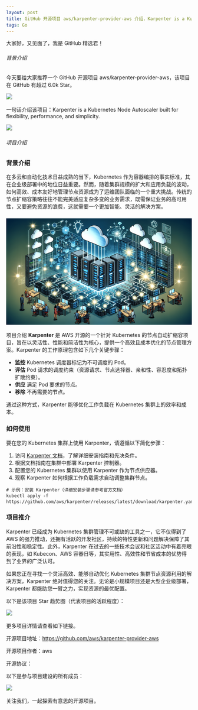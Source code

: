 ```yaml
---
layout: post
title: GitHub 开源项目 aws/karpenter-provider-aws 介绍，Karpenter is a Kubernetes Node Autoscaler built for flexibility, performance, and simplicity.
tags: Go
---
```


大家好，又见面了，我是 GitHub 精选君！

###### 背景介绍

今天要给大家推荐一个 GitHub 开源项目 aws/karpenter-provider-aws，该项目在 GitHub 有超过 6.0k Star。

![](https://stats.deeptrain.net/repo/aws/karpenter-provider-aws/?theme=light)

一句话介绍该项目：Karpenter is a Kubernetes Node Autoscaler built for flexibility, performance, and simplicity.




![](https://raw.githubusercontent.com/aws/karpenter-provider-aws/master/website/static/banner.png)


###### 项目介绍

### 背景介绍
在多云和自动化技术日益成熟的当下，Kubernetes 作为容器编排的事实标准，其在企业级部署中的地位日益重要。然而，随着集群规模的扩大和应用负载的波动，如何高效、成本友好地管理节点资源成为了运维团队面临的一个重大挑战。传统的节点扩缩容策略往往不能完美适应复杂多变的业务需求，既需保证业务的高可用性，又要避免资源的浪费，这就需要一个更加智能、灵活的解决方案。

### 

![](https://raw.githubusercontent.com/ZhuPeng/pic/master/mac/compress_tmp-a04bc6fad94372db10161ac8279b8e28.png)

项目介绍
**Karpenter** 是 AWS 开源的一个针对 Kubernetes 的节点自动扩缩容项目，旨在以灵活性、性能和简洁性为核心，提供一个高效且成本优化的节点管理方案。Karpenter 的工作原理包含如下几个关键步骤：

- **监控** Kubernetes 调度器标记为不可调度的 Pod。
- **评估** Pod 请求的调度约束（资源请求、节点选择器、亲和性、容忍度和拓扑扩散约束）。
- **供应** 满足 Pod 要求的节点。
- **移除** 不再需要的节点。

通过这种方式，Karpenter 能够优化工作负载在 Kubernetes 集群上的效率和成本。

### 如何使用
要在您的 Kubernetes 集群上使用 Karpenter，请遵循以下简化步骤：

1. 访问 [Karpenter 文档](https://karpenter.sh/docs/)，了解详细安装指南和先决条件。
2. 根据文档指南在集群中部署 Karpenter 控制器。
3. 配置您的 Kubernetes 集群以使用 Karpenter 作为节点供应器。
4. 观察 Karpenter 如何根据工作负载需求自动调整集群节点。

```shell
# 示例：安装 Karpenter（详细安装步骤请参考官方文档）
kubectl apply -f https://github.com/aws/karpenter/releases/latest/download/karpenter.yaml
```

### 项目推介
Karpenter 已经成为 Kubernetes 集群管理不可或缺的工具之一，它不仅得到了 AWS 的强力推动，还拥有活跃的开发社区，持续的特性更新和问题解决保障了其前沿性和稳定性。此外，Karpenter 在过去的一些技术会议和社区活动中有着亮眼的表现，如 Kubecon、AWS 容器日等，其实用性、高效性和节省成本的优势得到了业界的广泛认可。

如果您正在寻找一个灵活高效、能够自动优化 Kubernetes 集群节点资源利用的解决方案，Karpenter 绝对值得您的关注。无论是小规模项目还是大型企业级部署，Karpenter 都能助您一臂之力，实现资源的最优配置。

以下是该项目 Star 趋势图（代表项目的活跃程度）：

![](https://api.star-history.com/svg?repos=aws/karpenter-provider-aws&type=Timeline)

更多项目详情请查看如下链接。

开源项目地址：https://github.com/aws/karpenter-provider-aws 

开源项目作者：aws

开源协议：

以下是参与项目建设的所有成员：

![](https://contrib.rocks/image?repo=aws/karpenter-provider-aws)

关注我们，一起探索有意思的开源项目。

